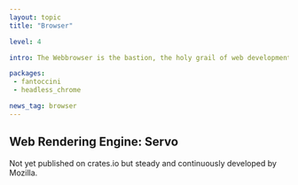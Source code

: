 ```yaml
---
layout: topic
title: "Browser"

level: 4

intro: The Webbrowser is the bastion, the holy grail of web development and one of the biggest projects in the Rust ecosystem focusses exactly on that. If Rust achieves to run a browser engine, be used to write server code while also being used as the frontend-development language _within the browser_, then it will truly be the language of the web like no other.

packages:
 - fantoccini
 - headless_chrome

news_tag: browser
---
```


<h2>Web Rendering Engine: Servo</h2>

Not yet published on crates.io but steady and continuously developed by Mozilla.

